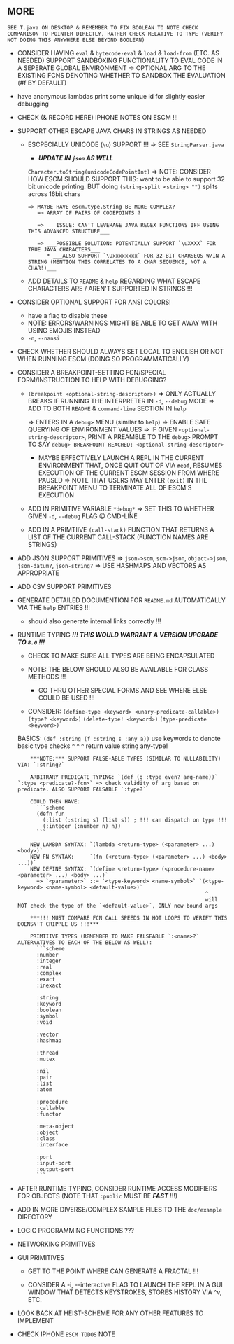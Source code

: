 <!-- TODO.md -->

## MORE





`SEE T.java ON DESKTOP & REMEMBER TO FIX BOOLEAN TO NOTE CHECK COMPARISON TO POINTER DIRECTLY, RATHER CHECK RELATIVE TO TYPE (VERIFY NOT DOING THIS ANYWHERE ELSE BEYOND BOOLEAN)`


<!-- 
```clj
(load-and-serialize <filename-path>) ; load the escm contents, then serialize the resulting bytecode as a Java object, and return such as a string
(eval-serialized <serialized-string>) ; evaluates the serialized Java code representing an instruction set
(load-serialized <filename-path>) ; load & eval <filename-path> containing serialized Java code (representing an instruction set)
```

- IMPROVE BOOT TIME VIA SERIALIZATION ???

    => ___THIS MAY NOT BE WORTH IT, BUT WORTH KEEPING HERE IN CASE___

    => PERHAPS SOME WAY TO PRE-COMPILE ENTIRE STDLIB INTO A SINGLE GIANT `bytecode` EXPRESSION (`SGBE`):
       => THAT `SGBE` IS THEN COMPILED DOWN TO AN "INSTRUCTION SET" (`ArrayList<Instruction>`) 
          => THAT `ArrayList<Instruction>` IS THEN SERIALIZED AND SAVED IN A `compiled-stdlib` FILE IN `/src`
             => THEN, UPON INTERPRETER BOOT-TIME, `compiled-stdlib` IS READ AND EXECUTED DIRECTLY

             * MUST TEST THE PERF DIFFERENCE OF THIS VS OUR CURRENT APPROACH

               => IF WE END UP KEEPING THIS SOLUTION:

                  * WE MUST MENTION IN `stdlib.scm` THAT A FULL, FRESH `EScheme` REINSTALL IS REQUIRED FOR 
                    THE `stdlib.scm` FILE'S CONTENTS TO EFFECT THE ESCM RUNTIME

                  * CONSIDER EXPOSING THIS ABILITY SOMEWHAT TO TO THE ESCM RUNTIME? 
                    - `(write-java-object <obj>)`
                    - `(read-java-object <string-or-input-port>)`
                    - `(run-and-serialize <file-name>)` ; COULD EVEN EXECUTE THIS IN A SANDBOXED ENVIRONMENT ???
 -->








- CONSIDER HAVING `eval` & `bytecode-eval` & `load` & `load-from` (ETC. AS NEEDED) SUPPORT SANDBOXING FUNCTIONALITY TO EVAL CODE IN A SEPERATE GLOBAL ENVIRONMENT
  => OPTIONAL ARG TO THE EXISTING FCNS DENOTING WHETHER TO SANDBOX THE EVALUATION (#f BY DEFAULT)









- have anonymous lambdas print some unique id for slightly easier debugging













- CHECK (& RECORD HERE) IPHONE NOTES ON ESCM !!!













- SUPPORT OTHER ESCAPE JAVA CHARS IN STRINGS AS NEEDED
  * ESCPECIALLY UNICODE (`\u`) SUPPORT !!!
    => SEE `StringParser.java`
       * ___UPDATE IN `json` AS WELL___


       `Character.toString(unicodeCodePointInt)` 
        => NOTE: CONSIDER HOW ESCM SHOULD SUPPORT THIS: want to be able to support 32 bit unicode printing.
           BUT doing `(string-split <string> "")` splits across 16bit chars

        => MAYBE HAVE escm.type.String BE MORE COMPLEX? 
           => ARRAY OF PAIRS OF CODEPOINTS ?

           => ___ISSUE: CAN'T LEVERAGE JAVA REGEX FUNCTIONS IFF USING THIS ADVANCED STRUCTURE___

           => ___POSSIBLE SOLUTION: POTENTIALLY SUPPORT `\uXXXX` FOR TRUE JAVA CHARACTERS___
              * ___ALSO SUPPORT `\Uxxxxxxxx` FOR 32-BIT CHARSEQS W/IN A STRING (MENTION THIS CORRELATES TO A CHAR SEQUENCE, NOT A CHAR!)___


  * ADD DETAILS TO `README` & `help` REGARDING WHAT ESCAPE CHARACTERS ARE / AREN'T SUPPORTED IN STRINGS !!!









- CONSIDER OPTIONAL SUPPORT FOR ANSI COLORS!
  * have a flag to disable these
  * NOTE: ERRORS/WARNINGS MIGHT BE ABLE TO GET AWAY WITH USING EMOJIS INSTEAD
  * `-n`, `--nansi`










- CHECK WHETHER SHOULD ALWAYS SET LOCAL TO ENGLISH OR NOT WHEN RUNNING ESCM (DOING SO PROGRAMMATICALLY)









- CONSIDER A BREAKPOINT-SETTING FCN/SPECIAL FORM/INSTRUCTION TO HELP WITH DEBUGGING?
  * `(breakpoint <optional-string-descriptor>)`
    => ONLY ACTUALLY BREAKS IF RUNNING THE INTERPRETER IN `-d`, `--debug` MODE 
       => ADD TO BOTH `README` & `command-line` SECTION IN `help`

    => ENTERS IN A `debug>` MENU (similar to `help`)
       => ENABLE SAFE QUERYING OF ENVIRONMENT VALUES
       => IF GIVEN `<optional-string-descriptor>`, PRINT A PREAMBLE TO THE `debug>` PROMPT TO SAY `debug> BREAKPOINT REACHED: <optional-string-descriptor>`

       * MAYBE EFFECTIVELY LAUNCH A REPL IN THE CURRENT ENVIRONMENT THAT, ONCE QUIT OUT OF VIA `#eof`, RESUMES EXECUTION OF THE CURRENT ESCM SESSION FROM WHERE PAUSED
         => NOTE THAT USERS MAY ENTER `(exit)` IN THE BREAKPOINT MENU TO TERMINATE ALL OF ESCM'S EXECUTION

  * ADD IN PRIMITIVE VARIABLE `*debug*` => SET THIS TO WHETHER GIVEN `-d`, `--debug` FLAG @ CMD-LINE

  * ADD IN A PRIMTIIVE `(call-stack)` FUNCTION THAT RETURNS A LIST OF THE CURRENT CALL-STACK (FUNCTION NAMES ARE STRINGS)





  



- ADD JSON SUPPORT PRIMITIVES
  => `json->scm`, `scm->json`, `object->json`, `json-datum?`, `json-string?`
  => USE HASHMAPS AND VECTORS AS APPROPRIATE

- ADD CSV SUPPORT PRIMITIVES









- GENERATE DETAILED DOCUMENTION FOR `README.md` AUTOMATICALLY VIA THE `help` ENTRIES !!!
  * should also generate internal links correctly !!!







- RUNTIME TYPING ___!!! THIS WOULD WARRANT A VERSION UPGRADE TO `8.0` !!!___
  
  * CHECK TO MAKE SURE ALL TYPES ARE BEING ENCAPSULATED

  * NOTE: THE BELOW SHOULD ALSO BE AVAILABLE FOR CLASS METHODS !!!
    - GO THRU OTHER SPECIAL FORMS AND SEE WHERE ELSE COULD BE USED !!!

  * CONSIDER: `(define-type <keyword> <unary-predicate-callable>)` `(type? <keyword>)` `(delete-type! <keyword>)` `(type-predicate <keyword>)`

  BASICS: `(def :string (f :string s :any a))` use keywords to denote basic type checks
                ^          ^         ^
            return value  string     any-type!

          ***NOTE:*** SUPPORT FALSE-ABLE TYPES (SIMILAR TO NULLABILITY) VIA: `:string?`
          
          ARBITRARY PREDICATE TYPING: `(def (g :type even? arg-name))` `:type <predicate?-fcn>` => check validity of arg based on predicate. ALSO SUPPORT FALSABLE `:type?`

          COULD THEN HAVE:
            ```scheme
            (defn fun
              (:list (:string s) (list s)) ; !!! can dispatch on type !!!
              (:integer (:number n) n))
            ```

          NEW LAMBDA SYNTAX: `(lambda <return-type> (<parameter> ...) <body>)`
          NEW FN SYNTAX:     `(fn (<return-type> (<parameter> ...) <body> ...))`
          NEW DEFINE SYNTAX: `(define <return-type> (<procedure-name> <parameter> ...) <body> ...)`
            => `<parameter>` ::= `<type-keyword> <name-symbol>` `(<type-keyword> <name-symbol> <default-value>)`
                                                                  ^
                                                                  will NOT check the type of the `<default-value>`, ONLY new bound args

          ***!!! MUST COMPARE FCN CALL SPEEDS IN HOT LOOPS TO VERIFY THIS DOENSN'T CRIPPLE US !!!***

          PRIMTIIVE TYPES (REMEMBER TO MAKE FALSEABLE `:<name>?` ALTERNATIVES TO EACH OF THE BELOW AS WELL):
            ```scheme
            :number
            :integer
            :real
            :complex
            :exact
            :inexact

            :string
            :keyword
            :boolean
            :symbol
            :void

            :vector
            :hashmap

            :thread
            :mutex

            :nil
            :pair
            :list
            :atom

            :procedure
            :callable
            :functor

            :meta-object
            :object
            :class
            :interface

            :port
            :input-port
            :output-port
            ```










- AFTER RUNTIME TYPING, CONSIDER RUNTIME ACCESS MODIFIERS FOR OBJECTS (NOTE THAT `:public` MUST BE ___FAST___ !!!)





- ADD IN MORE DIVERSE/COMPLEX SAMPLE FILES TO THE `doc/example` DIRECTORY





- LOGIC PROGRAMMING FUNCTIONS ???

- NETWORKING PRIMITIVES

- GUI PRIMITIVES
  
  * GET TO THE POINT WHERE CAN GENERATE A FRACTAL !!!

  * CONSIDER A -i, --interactive FLAG TO LAUNCH THE REPL IN A GUI WINDOW THAT DETECTS KEYSTROKES, STORES HISTORY VIA ^v, ETC. 

- LOOK BACK AT HEIST-SCHEME FOR ANY OTHER FEATURES TO IMPLEMENT

- CHECK IPHONE `ESCM TODOS` NOTE